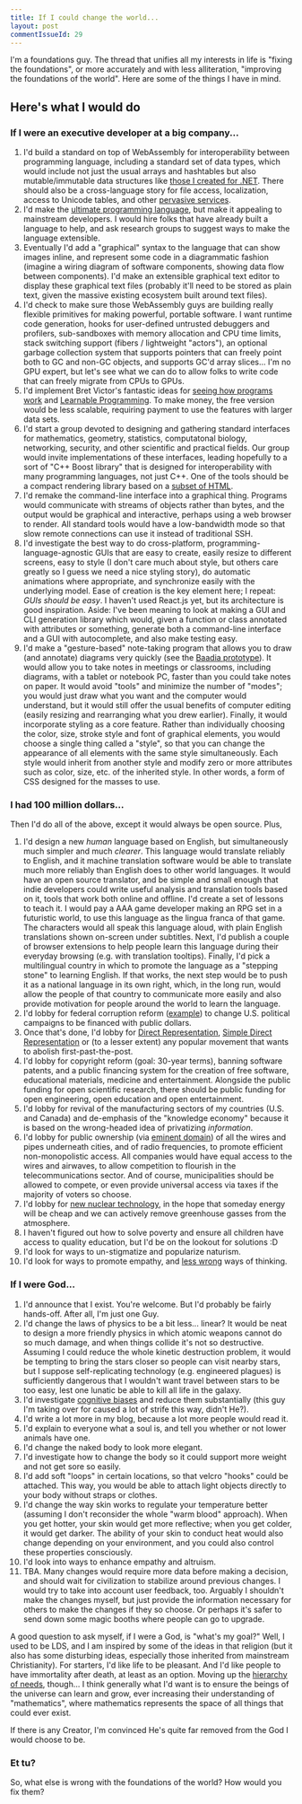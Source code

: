 ```yaml
---
title: If I could change the world...
layout: post
commentIssueId: 29
---
```


I'm a foundations guy. The thread that unifies all my interests in life is "fixing the foundations", or more accurately and with less alliteration, "improving the foundations of the world". Here are some of the things I have in mind.

Here's what I would do
----------------------

### If I were an executive developer at a big company... ###

1. I'd build a standard on top of WebAssembly for interoperability between programming language, including a standard set of data types, which would include not just the usual arrays and hashtables but also mutable/immutable data structures like [those I created for .NET](http://core.ecsharp.net/collections/). There should also be a cross-language story for file access, localization, access to Unicode tables, and other [pervasive services](http://www.codeproject.com/Articles/101411/DI-and-Pervasive-services).
2. I'd make the [ultimate programming language](/2015/ultimate-language.html), but make it appealing to mainstream developers. I would hire folks that have already built a language to help, and ask research groups to suggest ways to make the language extensible. 
3. Eventually I'd add a "graphical" syntax to the language that can show images inline, and represent some code in a diagrammatic fashion (imagine a wiring diagram of software components, showing data flow between components). I'd make an extensible graphical text editor to display these graphical text files (probably it'll need to be stored as plain text, given the massive existing ecosystem built around text files).
4. I'd check to make sure those WebAssembly guys are building really flexible primitives for making powerful, portable software. I want runtime code generation, hooks for user-defined untrusted debuggers and profilers, sub-sandboxes with memory allocation and CPU time limits, stack switching support (fibers / lightweight "actors"), an optional garbage collection system that supports pointers that can freely point both to GC and non-GC objects, and supports GC'd array slices... I'm no GPU expert, but let's see what we can do to allow folks to write code that can freely migrate from CPUs to GPUs.
5. I'd implement Bret Victor's fantastic ideas for [seeing how programs work](https://www.youtube.com/watch?v=PUv66718DII) and [Learnable Programming](http://worrydream.com/#!/LearnableProgramming). To make money, the free version would be less scalable, requiring payment to use the features with larger data sets.
6. I'd start a group devoted to designing and gathering standard interfaces for mathematics, geometry, statistics, computatonal biology, networking, security, and other scientific and practical fields. Our group would invite implementations of these interfaces, leading hopefully to a sort of "C++ Boost library" that is designed for interoperability with many programming languages, not just C++. One of the tools should be a compact rendering library based on a [subset of HTML](https://github.com/servo/servo/issues/3653).
7. I'd remake the command-line interface into a graphical thing. Programs would communicate with streams of objects rather than bytes, and the output would be graphical and interactive, perhaps using a web browser to render. All standard tools would have a low-bandwidth mode so that slow remote connections can use it instead of traditional SSH.
8. I'd investigate the best way to do cross-platform, programming-language-agnostic GUIs that are easy to create, easily resize to different screens, easy to style (I don't care much about style, but others care greatly so I guess we need a nice styling story), do automatic animations where appropriate, and synchronize easily with the underlying model. Ease of creation is the key element here; I repeat: _GUIs should be easy_. I haven't used React.js yet, but its architecture is good inspiration. Aside: I've been meaning to look at making a GUI and CLI generation library which would, given a function or class annotated with attributes or something, generate both a command-line interface and a GUI with autocomplete, and also make testing easy.
9. I'd make a "gesture-based" note-taking program that allows you to draw (and annotate) diagrams very quickly (see the [Baadia prototype](https://github.com/qwertie/ecsharp/wiki/Baadia)). It would allow you to take notes in meetings or classrooms, including diagrams, with a tablet or notebook PC, faster than you could take notes on paper. It would avoid "tools" and minimize the number of "modes"; you would just draw what you want and the computer would understand, but it would still offer the usual benefits of computer editing (easily resizing and rearranging what you drew earlier). Finally, it would incorporate styling as a core feature. Rather than individually choosing the color, size, stroke style and font of graphical elements, you would choose a single thing called a "style", so that you can change the appearance of all elements with the same style simultaneously. Each style would inherit from another style and modify zero or more attributes such as color, size, etc. of the inherited style. In other words, a form of CSS designed for the masses to use.

### I had 100 million dollars... ###

Then I'd do all of the above, except it would always be open source. Plus,

1. I'd design a new _human_ language based on English, but simultaneously much simpler and much _clearer_. This language would translate reliably to English, and it machine translation software would be able to translate much more reliably than English does to other world languages. It would have an open source translator, and be simple and small enough that indie developers could write useful analysis and translation tools based on it, tools that work both online and offline. I'd create a set of lessons to teach it. I would pay a AAA game developer making an RPG set in a futuristic world, to use this language as the lingua franca of that game. The characters would all speak this language aloud, with plain English translations shown on-screen under subtitles. Next, I'd publish a couple of browser extensions to help people learn this language during their everyday browsing (e.g. with translation tooltips). Finally, I'd pick a multilingual country in which to promote the language as a "stepping stone" to learning English. If that works, the next step would be to push it as a national language in its own right, which, in the long run, would allow the people of that country to communicate more easily and also provide motivation for people around the world to learn the language.
2. I'd lobby for federal corruption reform ([example](https://represent.us/)) to change U.S. political campaigns to be financed with public dollars.
3. Once that's done, I'd lobby for [Direct Representation](http://directrep.org), [Simple Direct Representation](http://qism.blogspot.com/2015/04/enjoy-true-democracy-with-sdr.html) or (to a lesser extent) any popular movement that wants to abolish first-past-the-post.
4. I'd lobby for copyright reform (goal: 30-year terms), banning software patents, and a public financing system for the creation of free software, educational materials, medicine and entertainment. Alongside the public funding for open scientific research, there should be public funding for open engineering, open education and open entertainment.
5. I'd lobby for revival of the manufacturing sectors of my countries (U.S. and Canada) and de-emphasis of the "knowledge economy" because it is based on the wrong-headed idea of privatizing _information_.
6. I'd lobby for public ownership (via [eminent domain](https://en.wikipedia.org/wiki/Eminent_domain)) of all the wires and pipes underneath cities, and of radio frequencies, to promote efficient non-monopolistic access. All companies would have equal access to the wires and airwaves, to allow competition to flourish in the telecommunications sector. And of course, municipalities should be allowed to compete, or even provide universal access via taxes if the majority of voters so choose.
7. I'd lobby for [new nuclear technology](https://medium.com/@qwertie/8-reasons-to-like-the-new-nukes-3bc834b5d14c), in the hope that someday energy will be cheap and we can actively remove greenhouse gasses from the atmosphere.
8. I haven't figured out how to solve poverty and ensure all children have access to quality education, but I'd be on the lookout for solutions :D
9. I'd look for ways to un-stigmatize and popularize naturism.
10. I'd look for ways to promote empathy, and [less wrong](http://lesswrong.com/) ways of thinking.

### If I were God... ###

1. I'd announce that I exist. You're welcome. But I'd probably be fairly hands-off. After all, I'm just one Guy.
2. I'd change the laws of physics to be a bit less... linear? It would be neat to design a more friendly physics in which atomic weapons cannot do so much damage, and when things collide it's not so destructive. Assuming I could reduce the whole kinetic destruction problem, it would be tempting to bring the stars closer so people can visit nearby stars, but I suppose self-replicating technology (e.g. engineered plagues) is sufficiently dangerous that I wouldn't want travel between stars to be too easy, lest one lunatic be able to kill all life in the galaxy.
3. I'd investigate [cognitive biases](https://en.wikipedia.org/wiki/Cognitive_bias) and reduce them substantially (this guy I'm taking over for caused a lot of strife this way, didn't He?).
4. I'd write a lot more in my blog, because a lot more people would read it.
5. I'd explain to everyone what a soul is, and tell you whether or not lower animals have one.
6. I'd change the naked body to look more elegant.
7. I'd investigate how to change the body so it could support more weight and not get sore so easily.
8. I'd add soft "loops" in certain locations, so that velcro "hooks" could be attached. This way, you would be able to attach light objects directly to your body without straps or clothes.
9. I'd change the way skin works to regulate your temperature better (assuming I don't reconsider the whole "warm blood" approach). When you get hotter, your skin would get more reflective; when you get colder, it would get darker. The ability of your skin to conduct heat would also change depending on your environment, and you could also control these properties consciously.
10. I'd look into ways to enhance empathy and altruism.
11. TBA. Many changes would require more data before making a decision, and should wait for civilization to stabilize around previous changes. I would try to take into account user feedback, too. Arguably I shouldn't make the changes myself, but just provide the information necessary for others to make the changes if they so choose. Or perhaps it's safer to send down some magic booths where people can go to upgrade.

A good question to ask myself, if I were a God, is "what's my goal?" Well, I used to be LDS, and I am inspired by some of the ideas in that religion (but it also has some disturbing ideas, especially those inherited from mainstream Christianity). For starters, I'd like life to be pleasant. And I'd like people to have immortality after death, at least as an option. Moving up the [hierarchy of needs](http://www.simplypsychology.org/maslow.html), though... I think generally what I'd want is to ensure the beings of the universe can learn and grow, ever increasing their understanding of "mathematics", where mathematics represents the space of all things that could ever exist.

If there is any Creator, I'm convinced He's quite far removed from the God I would choose to be.

### Et tu? ###

So, what else is wrong with the foundations of the world? How would you fix them?